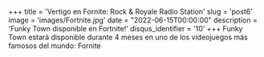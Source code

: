 +++
title = 'Vertigo en Fornite: Rock & Royale Radio Station'
slug = 'post6'
image = 'images/Fortnite.jpg'
date = "2022-06-15T00:00:00"
description = 'Funky Town disponible en Fortnite!'
disqus_identifier = '10'
+++
Funky Town estará disponible durante 4 meses en uno de los videojuegos más famosos del mundo: Fornite